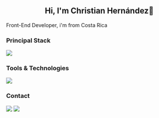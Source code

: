 ### 
<h2 align="center">Hi, I'm Christian Hernández👋</h2>
<p>Front-End Developer, i'm from Costa Rica</p>

<h3>Principal Stack</h3> 
<p>
    <img src="https://skillicons.dev/icons?i=html,css,js" />
</p>

<h3>Tools & Technologies</h3>
<p>
    <img src="https://skillicons.dev/icons?i=vscode,git,github,netlify" />
</p>

<h3>Contact</h3>
<p>
  <a href="https://www.linkedin.com/in/christ1anh/"><img src="https://skillicons.dev/icons?i=linkedin" /></a>
  <a href="#"><img src="https://skillicons.dev/icons?i=twitter" /></a>
</p>
